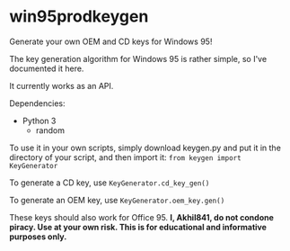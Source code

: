 # win95prodkeygen
Generate your own OEM and CD keys for Windows 95!

The key generation algorithm for Windows 95 is rather simple, so I've documented it here.

It currently works as an API.

Dependencies:
- Python 3
  - random

To use it in your own scripts, simply download keygen.py and put it in the directory of your script, and then import it:
`from keygen import KeyGenerator`

To generate a CD key, use
`KeyGenerator.cd_key_gen()`

To generate an OEM key, use
`KeyGenerator.oem_key.gen()`

These keys should also work for Office 95.
**I, Akhil841, do not condone piracy. Use at your own risk. This is for educational and informative purposes only.**
